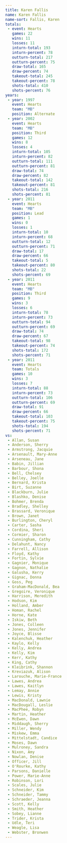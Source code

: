 ```yaml
---
title: Karen Fallis
name: Karen Fallis
name-sort: Fallis, Karen
totals:
 - event: Hearts
   games: 22
   wins: 11
   losses: 11
   inturn-total: 193
   inturn-percent: 78
   outturn-total: 217
   outturn-percent: 75
   draw-total: 165
   draw-percent: 74
   takeout-total: 245
   takeout-percent: 78
   shots-total: 410
   shots-percent: 76
years:
 - year: 1997
   event: Hearts
   team: "MB"
   position: Alternate
 - year: 2002
   event: Hearts
   team: "MB"
   position: Third
   games: 12
   wins: 8
   losses: 4
   inturn-total: 105
   inturn-percent: 82
   outturn-total: 111
   outturn-percent: 81
   draw-total: 74
   draw-percent: 82
   takeout-total: 142
   takeout-percent: 81
   shots-total: 216
   shots-percent: 81
 - year: 2011
   event: Hearts
   team: "MB"
   position: Lead
   games: 1
   wins: 0
   losses: 1
   inturn-total: 10
   inturn-percent: 68
   outturn-total: 12
   outturn-percent: 71
   draw-total: 17
   draw-percent: 66
   takeout-total: 5
   takeout-percent: 80
   shots-total: 22
   shots-percent: 69
 - year: 2011
   event: Hearts
   team: "MB"
   position: Third
   games: 9
   wins: 3
   losses: 6
   inturn-total: 78
   inturn-percent: 73
   outturn-total: 94
   outturn-percent: 69
   draw-total: 74
   draw-percent: 67
   takeout-total: 98
   takeout-percent: 74
   shots-total: 172
   shots-percent: 71
 - year: 2011
   event: Hearts
   team: Totals
   games: 10
   wins: 3
   losses: 7
   inturn-total: 88
   inturn-percent: 73
   outturn-total: 106
   outturn-percent: 69
   draw-total: 91
   draw-percent: 66
   takeout-total: 103
   takeout-percent: 75
   shots-total: 194
   shots-percent: 71
vs:
 - Allan, Susan
 - Anderson, Sherry
 - Armstrong, Jacquie
 - Arsenault, Mary-Anne
 - Arseneau, Jane
 - Babin, Jillian
 - Barbour, Shona
 - Bell, Chelsey
 - Belley, Joelle
 - Bernard, Krista
 - Birt, Suzanne
 - Blackburn, Julie
 - Blashko, Denise
 - Bohmer, Brenda
 - Bradley, Shelley
 - Brassard, Veronique
 - Brown, Janet
 - Burlington, Cheryl
 - Carter, Sasha
 - Cordina, Sheri
 - Cormier, Sharon
 - Cunningham, Cathy
 - Delahunt, Nancy
 - Farrell, Allison
 - Floyd, Kathy
 - Fortin, Sylvie
 - Gagnier, Monique
 - Gagnon, Nathalie
 - Galusha, Kerry
 - Gignac, Donna
 - Goss, Peg
 - Graham-MacDonald, Bea
 - Gregoire, Veronique
 - Harrison, Meredith
 - Hodson, Kim
 - Holland, Amber
 - Homan, Rachel
 - Horne, Kate
 - Iskiw, Beth
 - Jones, Colleen
 - Jones, Jennifer
 - Joyce, Blisse
 - Kalenchuk, Heather
 - Kaylo, Kelly
 - Kelly, Andrea
 - Kelly, Kim
 - Kerr, Kathy
 - King, Cathy
 - Kleibrink, Shannon
 - Kreviazuk, Alison
 - Larouche, Marie-France
 - Lawes, Andrea
 - Lawes, Kaitlyn
 - Lemay, Annie
 - Lewis, Kristy
 - MacDonald, Lawnie
 - MacDougall, Leslie
 - MacPhee, Robyn
 - Martin, Heather
 - McEwen, Dawn
 - Middaugh, Sherry
 - Miller, Wendy
 - Miskew, Emma
 - Mittelstadt, Candice
 - Moses, Dawn
 - Mulroney, Sandra
 - Nixon, Amy
 - Nowlan, Denise
 - Officer, Jill
 - O'Rourke, Kathy
 - Parsons, Danielle
 - Power, Marie-Anne
 - Robinson, Lori
 - Scales, Julie
 - Schneider, Kim
 - Schneider, Tammy
 - Schraeder, Jeanna
 - Scott, Kelly
 - Smith, Heather
 - Sobey, Lianne
 - Trider, Krista
 - Udle, Teri
 - Weagle, Lisa
 - Webster, Bronwen
---
```


